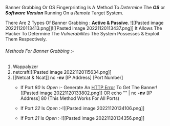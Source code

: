 Banner Grabbing Or OS Fingerprinting Is A Method To *Determine* The ***OS*** or ***Software Version*** Running On a *Remote* Target System.

There Are 2 Types Of Banner Grabbing : **Active & Passive**.
![[Pasted image 20221120113413.png]]![[Pasted image 20221120113437.png]]
It Allows The Hacker To Determine The *Vulnerabilites* The System Possesses & Exploit Them Respectively.

###### Methods For Banner Grabbing :-
1) Wappalyzer
2) netcraft![[Pasted image 20221120115634.png]]
3) [[Netcat & Ncat]]
	 nc **-nv** [IP Address]  [Port Number]
	 - If Port *80* Is *Open* :-
	 Generate An <u>HTTP Error</u> To Get The Banner![[Pasted image 20221120133802.png]]
									 OR
	echo "" | nc **-nv** [IP Address] 80
	(This Method Works For All Ports)
	
	 - If Port *22* Is *Open* :-![[Pasted image 20221120134106.png]]
	 - If Port *21* Is *Open* :-![[Pasted image 20221120134356.png]]